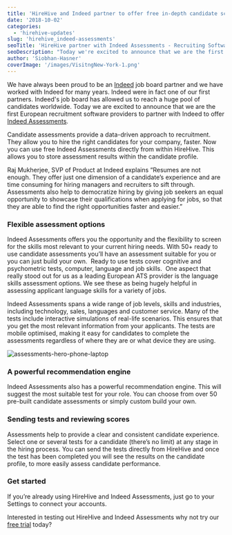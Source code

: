 ```yaml
---
title: 'HireHive and Indeed partner to offer free in-depth candidate screening tools'
date: '2018-10-02'
categories:
  - 'hirehive-updates'
slug: 'hirehive_indeed-assessments'
seoTitle: 'HireHive partner with Indeed Assessments - Recruiting Software'
seoDescription: "Today we're excited to announce that we are the first European recruitment software provider to partner with Indeed to offer Indeed Assessments."
author: 'Siobhan-Hasner'
coverImage: '/images/VisitngNew-York-1.png'
---
```


We have always been proud to be an [Indeed](http://indeed.com) job board partner and we have worked with Indeed for many years. Indeed were in fact one of our first partners. Indeed's job board has allowed us to reach a huge pool of candidates worldwide. Today we are excited to announce that we are the first European recruitment software providers to partner with Indeed to offer [Indeed Assessments](https://www.indeed.com/assessments).

Candidate assessments provide a data-driven approach to recruitment. They allow you to hire the right candidates for your company, faster. Now you can use free Indeed Assessments directly from within HireHive. This allows you to store assessment results within the candidate profile.

Raj Mukherjee, SVP of Product at Indeed explains “Resumes are not enough. They offer just one dimension of a candidate’s experience and are time consuming for hiring managers and recruiters to sift through. Assessments also help to democratize hiring by giving job seekers an equal opportunity to showcase their qualifications when applying for jobs, so that they are able to find the right opportunities faster and easier.”

### **Flexible assessment options**

Indeed Assessments offers you the opportunity and the flexibility to screen for the skills most relevant to your current hiring needs. With 50+ ready to use candidate assessments you’ll have an assessment suitable for you or you can just build your own.  Ready to use tests cover cognitive and psychometric tests, computer, language and job skills.  One aspect that really stood out for us as a leading European ATS provider is the language skills assessment options. We see these as being hugely helpful in assessing applicant language skills for a variety of jobs.

Indeed Assessments spans a wide range of job levels, skills and industries, including technology, sales, languages and customer service. Many of the tests include interactive simulations of real-life scenarios. This ensures that you get the most relevant information from your applicants. The tests are mobile optimised, making it easy for candidates to complete the assessments regardless of where they are or what device they are using.

![assessments-hero-phone-laptop](/images/assessments-hero-phone-laptop-2000x1268.png)

### **A powerful recommendation engine**

Indeed Assessments also has a powerful recommendation engine. This will suggest the most suitable test for your role. You can choose from over 50 pre-built candidate assessments or simply custom build your own.

### **Sending tests and reviewing scores**

Assessments help to provide a clear and consistent candidate experience. Select one or several tests for a candidate (there’s no limit) at any stage in the hiring process. You can send the tests directly from HireHive and once the test has been completed you will see the results on the candidate profile, to more easily assess candidate performance.

### **Get started**

If you’re already using HireHive and Indeed Assessments, just go to your Settings to connect your accounts.

Interested in testing out HireHive and Indeed Assessments why not try our [free trial](https://my.hirehive.io/register) today?

